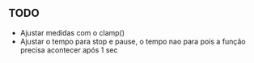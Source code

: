 ## TODO

- Ajustar medidas com o clamp()
- Ajustar o tempo para stop e pause, o tempo nao para pois a função precisa acontecer após 1 sec
